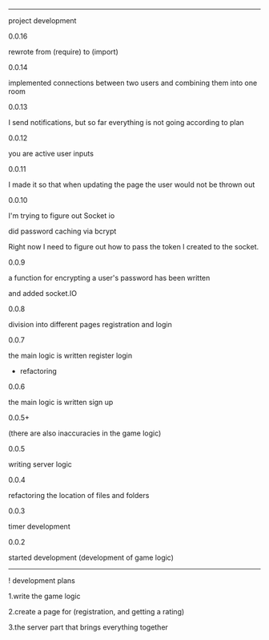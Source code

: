 ___________________________________________________________________________
project development

0.0.16

rewrote from (require) to (import)

0.0.14

implemented connections between two users and combining them into one room


0.0.13

I send notifications, but so far everything is not going according to plan

0.0.12

you are active user inputs

0.0.11 

I made it so that when updating the page the user would not be thrown out


0.0.10 

I'm trying to figure out Socket io

did password caching via bcrypt

Right now I need to figure out how to pass the token I created to the socket.

0.0.9

a function for encrypting a user's password has been written

and added socket.IO

0.0.8 

division into different pages registration and login

0.0.7

the main logic is written register login
+ refactoring

0.0.6

the main logic is written sign up


0.0.5+

(there are also inaccuracies in the game logic)

0.0.5

writing server logic 


0.0.4

refactoring the location of files and folders

0.0.3

timer development

0.0.2

started development
(development of game logic)

___________________________________________________________________________

! development plans

1.write the game logic

2.create a page for (registration, and getting a rating)

3.the server part that brings everything together